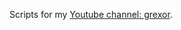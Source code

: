Scripts for my [Youtube channel: grexor](https://www.youtube.com/channel/UCIcMrUlAst7fzsZYhI6uqWA).
